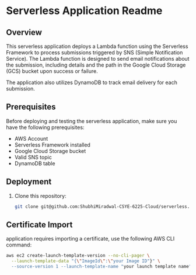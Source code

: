 # Serverless Application Readme

## Overview

This serverless application deploys a Lambda function using the Serverless Framework to process submissions triggered by SNS (Simple Notification Service). The Lambda function is designed to send email notifications about the submission, including details and the path in the Google Cloud Storage (GCS) bucket upon success or failure.

The application also utilizes DynamoDB to track email delivery for each submission.

## Prerequisites

Before deploying and testing the serverless application, make sure you have the following prerequisites:

- AWS Account
- Serverless Framework installed
- Google Cloud Storage bucket
- Valid SNS topic
- DynamoDB table

## Deployment

1. Clone this repository:
   ```bash
   git clone git@github.com:ShubhiMiradwal-CSYE-6225-Cloud/serverless.git

## Certificate Import

 application requires importing a certificate, use the following AWS CLI command:

```bash
aws ec2 create-launch-template-version --no-cli-pager \
  --launch-template-data "{\"ImageId\":\"your Image ID"}" \
  --source-version 1 --launch-template-name "your launch template name"
